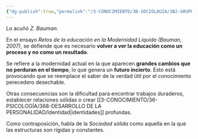 ```yaml
---
{"dg-publish":true,"permalink":"/3-CONOCIMIENTO/3B-SOCIOLOGÍA/3B2-GRUPOS SOCIALES/Sociedad líquida/"}
---
```


Lo acuñó *Z. Bauman*.

En el ensayo *Retos de la educación en la Modernidad Líquida (Bauman, 2007)*, se defiende que es necesario **volver a ver la educación como un proceso y no como un resultado**.

Se refiere a la modernidad actual en la que aparecen **grandes cambios que no perduran en el tiempo**, lo que genera un **futuro incierto**. Esto está provocando que se reemplace el saber de la verdad útil por el conocimiento perecedero desechable.

Otras consecuencias son la dificultad para encontrar trabajos duraderos, establecer relaciones sólidas o crear [[3-CONOCIMIENTO/36-PSICOLOGÍA/368-DESARROLLO DE LA PERSONALIDAD/Identidad\|identidades]] profundas.

Como contraposición, habla de la *Sociedad sólida* como aquella en la que las estructuras son rígidas y constantes.

